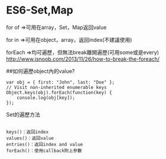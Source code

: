 # ES6-Set,Map

for of =>可用在array，Set，Map返回value

for in =>可用在object，array，返回index(不建議使用)

forEach =>均可遍歷，但無法break離開遍歷(可用some或是every)
http://www.jsnoob.com/2013/11/26/how-to-break-the-foreach/


##如何遍歷object內的value?
```
var obj = { first: "John", last: "Doe" };
// Visit non-inherited enumerable keys
Object.keys(obj).forEach(function(key) {
    console.log(obj[key]);
});
```



Set的遍歷方法
```

keys()：返回index
values()：返回value
entries()：返回index and value
forEach()：使用callback附上參數
```